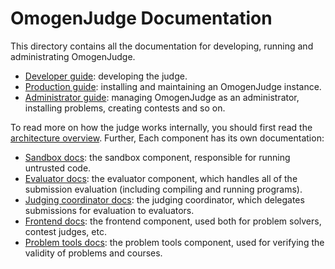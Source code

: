 # OmogenJudge Documentation
This directory contains all the documentation for developing, running and administrating OmogenJudge.

- [Developer guide](dev/index.md): developing the judge.
- [Production guide](prod/index.md): installing and maintaining an OmogenJudge instance.
- [Administrator guide](admin/index.md): managing OmogenJudge as an administrator, installing problems, creating contests and so on.

To read more on how the judge works internally, you should first read the [architecture overview](architecture.md).
Further, Each component has its own documentation:

- [Sandbox docs](sandbox/index.md): the sandbox component, responsible for running untrusted code.
- [Evaluator docs](evaluator/index.md): the evaluator component, which handles all of the submission evaluation (including compiling and running programs).
- [Judging coordinator docs](master/index.md): the judging coordinator, which delegates submissions for evaluation to evaluators.
- [Frontend docs](frontend/index.md): the frontend component, used both for problem solvers, contest judges, etc.
- [Problem tools docs](problemtools/index.md): the problem tools component, used for verifying the validity of problems and courses.

